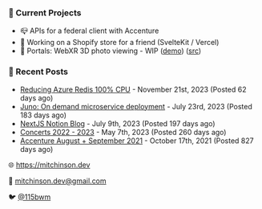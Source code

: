 ### 📌 Current Projects
- 📪 APIs for a federal client with Accenture
- 🛒 Working on a Shopify store for a friend (SvelteKit / Vercel)
- 📸 Portals: WebXR 3D photo viewing - WIP ([demo](https://portals.mitchinson.dev/)) ([src](https://github.com/bmitchinson/vr-jpg-viewer-webxr))

### 📝 Recent Posts

- [Reducing Azure Redis 100% CPU](https://blog.mitchinson.dev/redis-cpu) - November 21st, 2023 (Posted 62 days ago)
- [Juno: On demand microservice deployment](https://blog.mitchinson.dev/juno) - July 23rd, 2023 (Posted 183 days ago)
- [NextJS Notion Blog](https://blog.mitchinson.dev/blog-2023) - July 9th, 2023 (Posted 197 days ago)
- [Concerts 2022 - 2023](https://blog.mitchinson.dev/concerts-2023) - May 7th, 2023 (Posted 260 days ago)
- [Accenture August + September 2021](https://blog.mitchinson.dev/pillar/aug-sep-21) - October 17th, 2021 (Posted 827 days ago)

🌐 https://mitchinson.dev

💌 mitchinson.dev@gmail.com

🐦 [@115bwm](https://twitter.com/115bwm)